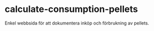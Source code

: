 # calculate-consumption-pellets
Enkel webbsida för att dokumentera inköp och förbrukning av pellets.
